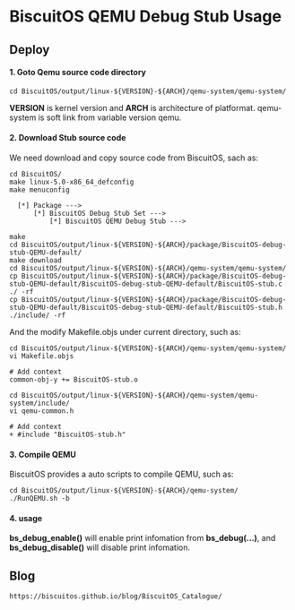 BiscuitOS QEMU Debug Stub Usage
======================================

## Deploy

#### 1. Goto Qemu source code directory

```
cd BiscuitOS/output/linux-${VERSION}-${ARCH}/qemu-system/qemu-system/
```

**VERSION** is kernel version and **ARCH** is architecture of platformat. qemu-system is soft link from variable version qemu.

#### 2. Download Stub source code

We need download and copy source code from BiscuitOS, sach as:

```
cd BiscuitOS/
make linux-5.0-x86_64_defconfig
make menuconfig 

  [*] Package --->
      [*] BiscuitOS Debug Stub Set --->
          [*] BiscuitOS QEMU Debug Stub --->

make
cd BiscuitOS/output/linux-${VERSION}-${ARCH}/package/BiscuitOS-debug-stub-QEMU-default/
make download
cd BiscuitOS/output/linux-${VERSION}-${ARCH}/qemu-system/qemu-system/
cp BiscuitOS/output/linux-${VERSION}-${ARCH}/package/BiscuitOS-debug-stub-QEMU-default/BiscuitOS-debug-stub-QEMU-default/BiscuitOS-stub.c ./ -rf
cp BiscuitOS/output/linux-${VERSION}-${ARCH}/package/BiscuitOS-debug-stub-QEMU-default/BiscuitOS-debug-stub-QEMU-default/BiscuitOS-stub.h ./include/ -rf
```

And the modify Makefile.objs under current directory, such as:

```
cd BiscuitOS/output/linux-${VERSION}-${ARCH}/qemu-system/qemu-system/
vi Makefile.objs

# Add context
common-obj-y += BiscuitOS-stub.o

cd BiscuitOS/output/linux-${VERSION}-${ARCH}/qemu-system/qemu-system/include/
vi qemu-common.h

# Add context
+ #include "BiscuitOS-stub.h"
```

#### 3. Compile QEMU

BiscuitOS provides a auto scripts to compile QEMU, such as:

```
cd BiscuitOS/output/linux-${VERSION}-${ARCH}/qemu-system/
./RunQEMU.sh -b
```

#### 4. usage

**bs_debug_enable()** will enable print infomation from **bs_debug(...)**, and **bs_debug_disable()** will disable print infomation.

## Blog

```
https://biscuitos.github.io/blog/BiscuitOS_Catalogue/
```
